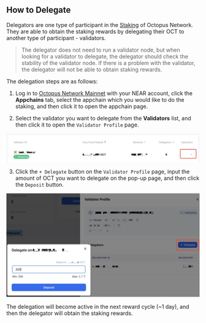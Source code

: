 ## How to Delegate

Delegators are one type of participant in the [Staking]((../general/octopus-staking.md)) of Octopus Network. They are able to obtain the staking rewards by delegating their OCT to another type of participant - validators. 

> The delegator does not need to run a validator node, but when looking for a validator to delegate, the delegator should check the stability of the validator node. If there is a problem with the validator, the delegator will not be able to obtain staking rewards.

The delegation steps are as follows:

1. Log in to [Octopus Network Mainnet](https://mainnet.oct.network) with your NEAR account, click the **Appchains** tab, select the appchain which you would like to do the staking, and then click it to open the appchain page.

2. Select the validator you want to delegate from the **Validators** list, and then click it to open the `Validator Profile` page.

![delegator open](../images/maintain/delegator_open.jpg)

3. Click the `+ Delegate` button on the `Validator Profile` page, input the amount of OCT you want to delegate on the pop-up page, and then click the `Deposit` button.

![delegator delegate](../images/maintain/delegator_delegate.jpg)

The delegation will become active in the next reward cycle (~1 day), and then the delegator will obtain the staking rewards.